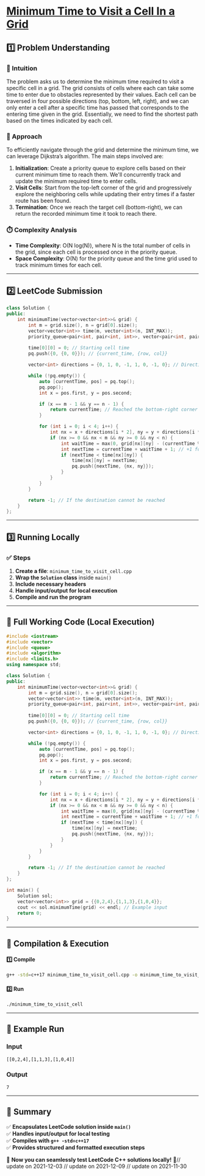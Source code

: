 # **[Minimum Time to Visit a Cell In a Grid](https://leetcode.com/problems/minimum-time-to-visit-a-cell-in-a-grid/description/)**  

## **1️⃣ Problem Understanding**  
### **📌 Intuition**  
The problem asks us to determine the minimum time required to visit a specific cell in a grid. The grid consists of cells where each can take some time to enter due to obstacles represented by their values. Each cell can be traversed in four possible directions (top, bottom, left, right), and we can only enter a cell after a specific time has passed that corresponds to the entering time given in the grid. Essentially, we need to find the shortest path based on the times indicated by each cell.

### **🚀 Approach**  
To efficiently navigate through the grid and determine the minimum time, we can leverage Dijkstra’s algorithm. The main steps involved are:
1. **Initialization**: Create a priority queue to explore cells based on their current minimum time to reach them. We'll concurrently track and update the minimum required time to enter cells.
2. **Visit Cells**: Start from the top-left corner of the grid and progressively explore the neighboring cells while updating their entry times if a faster route has been found.
3. **Termination**: Once we reach the target cell (bottom-right), we can return the recorded minimum time it took to reach there.

### **⏱️ Complexity Analysis**  
- **Time Complexity**: O(N log(N)), where N is the total number of cells in the grid, since each cell is processed once in the priority queue.
- **Space Complexity**: O(N) for the priority queue and the time grid used to track minimum times for each cell.

---

## **2️⃣ LeetCode Submission**  
```cpp
class Solution {
public:
    int minimumTime(vector<vector<int>>& grid) {
        int m = grid.size(), n = grid[0].size();
        vector<vector<int>> time(m, vector<int>(n, INT_MAX));
        priority_queue<pair<int, pair<int, int>>, vector<pair<int, pair<int, int>>>, greater<pair<int, pair<int, int>>>> pq;
        
        time[0][0] = 0; // Starting cell time
        pq.push({0, {0, 0}}); // {current_time, {row, col}}

        vector<int> directions = {0, 1, 0, -1, 1, 0, -1, 0}; // Directions for moving right, down, left, up

        while (!pq.empty()) {
            auto [currentTime, pos] = pq.top();
            pq.pop();
            int x = pos.first, y = pos.second;

            if (x == m - 1 && y == n - 1) {
                return currentTime; // Reached the bottom-right corner
            }

            for (int i = 0; i < 4; i++) {
                int nx = x + directions[i * 2], ny = y + directions[i * 2 + 1];
                if (nx >= 0 && nx < m && ny >= 0 && ny < n) {
                    int waitTime = max(0, grid[nx][ny] - (currentTime % grid[nx][ny]));
                    int nextTime = currentTime + waitTime + 1; // +1 for entering the cell
                    if (nextTime < time[nx][ny]) {
                        time[nx][ny] = nextTime;
                        pq.push({nextTime, {nx, ny}});
                    }
                }
            }
        }

        return -1; // If the destination cannot be reached
    }
};
```  

---  

## **3️⃣ Running Locally**  
### **✅ Steps**  
1. **Create a file**: `minimum_time_to_visit_cell.cpp`  
2. **Wrap the `Solution` class** inside `main()`  
3. **Include necessary headers**  
4. **Handle input/output for local execution**  
5. **Compile and run the program**  

---  

## **📝 Full Working Code (Local Execution)**  
```cpp
#include <iostream>
#include <vector>
#include <queue>
#include <algorithm>
#include <limits.h>
using namespace std;

class Solution {
public:
    int minimumTime(vector<vector<int>>& grid) {
        int m = grid.size(), n = grid[0].size();
        vector<vector<int>> time(m, vector<int>(n, INT_MAX));
        priority_queue<pair<int, pair<int, int>>, vector<pair<int, pair<int, int>>>, greater<pair<int, pair<int, int>>>> pq;
        
        time[0][0] = 0; // Starting cell time
        pq.push({0, {0, 0}}); // {current_time, {row, col}}

        vector<int> directions = {0, 1, 0, -1, 1, 0, -1, 0}; // Directions for moving right, down, left, up

        while (!pq.empty()) {
            auto [currentTime, pos] = pq.top();
            pq.pop();
            int x = pos.first, y = pos.second;

            if (x == m - 1 && y == n - 1) {
                return currentTime; // Reached the bottom-right corner
            }

            for (int i = 0; i < 4; i++) {
                int nx = x + directions[i * 2], ny = y + directions[i * 2 + 1];
                if (nx >= 0 && nx < m && ny >= 0 && ny < n) {
                    int waitTime = max(0, grid[nx][ny] - (currentTime % grid[nx][ny]));
                    int nextTime = currentTime + waitTime + 1; // +1 for entering the cell
                    if (nextTime < time[nx][ny]) {
                        time[nx][ny] = nextTime;
                        pq.push({nextTime, {nx, ny}});
                    }
                }
            }
        }

        return -1; // If the destination cannot be reached
    }
};

int main() {
    Solution sol;
    vector<vector<int>> grid = {{0,2,4},{1,1,3},{1,0,4}};
    cout << sol.minimumTime(grid) << endl; // Example input
    return 0;
}
```  

---  

## **🔧 Compilation & Execution**  
#### **1️⃣ Compile**  
```bash
g++ -std=c++17 minimum_time_to_visit_cell.cpp -o minimum_time_to_visit_cell
```  

#### **2️⃣ Run**  
```bash
./minimum_time_to_visit_cell
```  

---  

## **🎯 Example Run**  
### **Input**  
```
[[0,2,4],[1,1,3],[1,0,4]]
```  
### **Output**  
```
7
```  

---  

## **📌 Summary**  
✅ **Encapsulates LeetCode solution inside `main()`**  
✅ **Handles input/output for local testing**  
✅ **Compiles with `g++ -std=c++17`**  
✅ **Provides structured and formatted execution steps**  

🚀 **Now you can seamlessly test LeetCode C++ solutions locally!** 🚀// update on 2021-12-03
// update on 2021-12-09
// update on 2021-11-30
